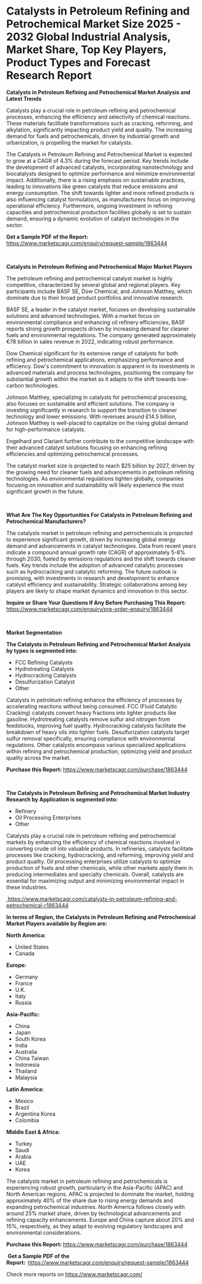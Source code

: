 <p><h1>Catalysts in Petroleum Refining and Petrochemical Market Size 2025 - 2032 Global Industrial Analysis, Market Share, Top Key Players, Product Types and Forecast Research Report</h1></p><p><strong>Catalysts in Petroleum Refining and Petrochemical Market Analysis and Latest Trends</strong></p>
<p><p>Catalysts play a crucial role in petroleum refining and petrochemical processes, enhancing the efficiency and selectivity of chemical reactions. These materials facilitate transformations such as cracking, reforming, and alkylation, significantly impacting product yield and quality. The increasing demand for fuels and petrochemicals, driven by industrial growth and urbanization, is propelling the market for catalysts.</p><p>The Catalysts in Petroleum Refining and Petrochemical Market is expected to grow at a CAGR of 4.3% during the forecast period. Key trends include the development of advanced catalysts, incorporating nanotechnology and biocatalysts designed to optimize performance and minimize environmental impact. Additionally, there is a rising emphasis on sustainable practices, leading to innovations like green catalysts that reduce emissions and energy consumption. The shift towards lighter and more refined products is also influencing catalyst formulations, as manufacturers focus on improving operational efficiency. Furthermore, ongoing investment in refining capacities and petrochemical production facilities globally is set to sustain demand, ensuring a dynamic evolution of catalyst technologies in the sector.</p></p>
<p><strong>Get a Sample PDF of the Report:&nbsp;</strong> <a href="https://www.marketscagr.com/enquiry/request-sample/1863444?utm_campaign=2253&utm_medium=2&utm_source=Github&utm_content=ia&utm_term=04022025&utm_id=catalysts-in-petroleum-refining-and-petrochemical">https://www.marketscagr.com/enquiry/request-sample/1863444</a></p>
<p>&nbsp;</p>
<p><strong>Catalysts in Petroleum Refining and Petrochemical Major Market Players</strong></p>
<p><p>The petroleum refining and petrochemical catalyst market is highly competitive, characterized by several global and regional players. Key participants include BASF SE, Dow Chemical, and Johnson Matthey, which dominate due to their broad product portfolios and innovative research.</p><p>BASF SE, a leader in the catalyst market, focuses on developing sustainable solutions and advanced technologies. With a market focus on environmental compliance and enhancing oil refinery efficiencies, BASF reports strong growth prospects driven by increasing demand for cleaner fuels and environmental regulations. The company generated approximately €78 billion in sales revenue in 2022, indicating robust performance.</p><p>Dow Chemical significant for its extensive range of catalysts for both refining and petrochemical applications, emphasizing performance and efficiency. Dow's commitment to innovation is apparent in its investments in advanced materials and process technologies, positioning the company for substantial growth within the market as it adapts to the shift towards low-carbon technologies.</p><p>Johnson Matthey, specializing in catalysts for petrochemical processing, also focuses on sustainable and efficient solutions. The company is investing significantly in research to support the transition to cleaner technology and lower emissions. With revenues around £14.5 billion, Johnson Matthey is well-placed to capitalize on the rising global demand for high-performance catalysts.</p><p>Engelhard and Clariant further contribute to the competitive landscape with their advanced catalyst solutions focusing on enhancing refining efficiencies and optimizing petrochemical processes.</p><p>The catalyst market size is projected to reach $25 billion by 2027, driven by the growing need for cleaner fuels and advancements in petroleum refining technologies. As environmental regulations tighten globally, companies focusing on innovation and sustainability will likely experience the most significant growth in the future.</p></p>
<p>&nbsp;</p>
<p><strong>What Are The Key Opportunities For Catalysts in Petroleum Refining and Petrochemical Manufacturers?</strong></p>
<p><p>The catalysts market in petroleum refining and petrochemicals is projected to experience significant growth, driven by increasing global energy demand and advancements in catalyst technologies. Data from recent years indicate a compound annual growth rate (CAGR) of approximately 5-8% through 2030, fueled by emissions regulations and the shift towards cleaner fuels. Key trends include the adoption of advanced catalytic processes such as hydrocracking and catalytic reforming. The future outlook is promising, with investments in research and development to enhance catalyst efficiency and sustainability. Strategic collaborations among key players are likely to shape market dynamics and innovation in this sector.</p></p>
<p><strong>Inquire or Share Your Questions If Any Before Purchasing This Report:</strong> <a href="https://www.marketscagr.com/enquiry/pre-order-enquiry/1863444?utm_campaign=2253&utm_medium=2&utm_source=Github&utm_content=ia&utm_term=04022025&utm_id=catalysts-in-petroleum-refining-and-petrochemical">https://www.marketscagr.com/enquiry/pre-order-enquiry/1863444</a></p>
<p>&nbsp;</p>
<p><strong>Market Segmentation</strong></p>
<p><strong>The Catalysts in Petroleum Refining and Petrochemical Market Analysis by types is segmented into:</strong></p>
<p><ul><li>FCC Refining Catalysts</li><li>Hydrotreating Catalysts</li><li>Hydrocracking Catalysts</li><li>Desulfurization Catalyst</li><li>Other</li></ul></p>
<p><p>Catalysts in petroleum refining enhance the efficiency of processes by accelerating reactions without being consumed. FCC (Fluid Catalytic Cracking) catalysts convert heavy fractions into lighter products like gasoline. Hydrotreating catalysts remove sulfur and nitrogen from feedstocks, improving fuel quality. Hydrocracking catalysts facilitate the breakdown of heavy oils into lighter fuels. Desulfurization catalysts target sulfur removal specifically, ensuring compliance with environmental regulations. Other catalysts encompass various specialized applications within refining and petrochemical production, optimizing yield and product quality across the market.</p></p>
<p><strong>Purchase this Report:&nbsp;</strong><a href="https://www.marketscagr.com/purchase/1863444?utm_campaign=2253&utm_medium=2&utm_source=Github&utm_content=ia&utm_term=04022025&utm_id=catalysts-in-petroleum-refining-and-petrochemical">https://www.marketscagr.com/purchase/1863444</a></p>
<p>&nbsp;</p>
<p><strong>The Catalysts in Petroleum Refining and Petrochemical Market Industry Research by Application is segmented into:</strong></p>
<p><ul><li>Refinery</li><li>Oil Processing Enterprises</li><li>Other</li></ul></p>
<p><p>Catalysts play a crucial role in petroleum refining and petrochemical markets by enhancing the efficiency of chemical reactions involved in converting crude oil into valuable products. In refineries, catalysts facilitate processes like cracking, hydrocracking, and reforming, improving yield and product quality. Oil processing enterprises utilize catalysts to optimize production of fuels and other chemicals, while other markets apply them in producing intermediates and specialty chemicals. Overall, catalysts are essential for maximizing output and minimizing environmental impact in these industries.</p></p>
<p><a href="https://www.marketscagr.com/catalysts-in-petroleum-refining-and-petrochemical-r1863444?utm_campaign=2253&utm_medium=2&utm_source=Github&utm_content=ia&utm_term=04022025&utm_id=catalysts-in-petroleum-refining-and-petrochemical">&nbsp;https://www.marketscagr.com/catalysts-in-petroleum-refining-and-petrochemical-r1863444</a></p>
<p><strong>In terms of Region, the Catalysts in Petroleum Refining and Petrochemical Market Players available by Region are:</strong></p>
<p>
    <p> <strong> North America: </strong>
        <ul>
            <li>United States</li>
            <li>Canada</li>
        </ul>
        </p> 
    <p> <strong> Europe: </strong>
        <ul>
            <li>Germany</li>
            <li>France</li>
            <li>U.K.</li>
            <li>Italy</li>
            <li>Russia</li>
        </ul>
        </p> 
    <p> <strong> Asia-Pacific: </strong>
        <ul>
            <li>China</li>
            <li>Japan</li>
            <li>South Korea</li>
            <li>India</li>
            <li>Australia</li>
            <li>China Taiwan</li>
            <li>Indonesia</li>
            <li>Thailand</li>
            <li>Malaysia</li>
        </ul>
        </p> 
    <p> <strong> Latin America: </strong>
        <ul>
            <li>Mexico</li>
            <li>Brazil</li>
            <li>Argentina Korea</li>
            <li>Colombia</li>
        </ul>
        </p> 
    <p> <strong> Middle East & Africa: </strong>
        <ul>
            <li>Turkey</li>
            <li>Saudi</li>
            <li>Arabia</li>
            <li>UAE</li>
            <li>Korea</li>
        </ul>
    </p>
    </p>
<p><p>The catalysts market in petroleum refining and petrochemicals is experiencing robust growth, particularly in the Asia-Pacific (APAC) and North American regions. APAC is projected to dominate the market, holding approximately 40% of the share due to rising energy demands and expanding petrochemical industries. North America follows closely with around 25% market share, driven by technological advancements and refining capacity enhancements. Europe and China capture about 20% and 15%, respectively, as they adapt to evolving regulatory landscapes and environmental considerations.</p></p>
<p><strong>Purchase this Report: </strong><a href="https://www.marketscagr.com/purchase/1863444?utm_campaign=2253&utm_medium=2&utm_source=Github&utm_content=ia&utm_term=04022025&utm_id=catalysts-in-petroleum-refining-and-petrochemical">https://www.marketscagr.com/purchase/1863444</a></p>
<p>&nbsp;<strong>Get a Sample PDF of the Report:&nbsp;&nbsp;</strong><a href="https://www.marketscagr.com/enquiry/request-sample/1863444?utm_campaign=2253&utm_medium=2&utm_source=Github&utm_content=ia&utm_term=04022025&utm_id=catalysts-in-petroleum-refining-and-petrochemical">https://www.marketscagr.com/enquiry/request-sample/1863444</a></p>
<p><strong></strong></p>
<p>Check more reports on <a href="https://www.marketscagr.com/?utm_campaign=2253&utm_medium=2&utm_source=Github&utm_content=ia&utm_term=04022025&utm_id=catalysts-in-petroleum-refining-and-petrochemical">https://www.marketscagr.com/</a></p>